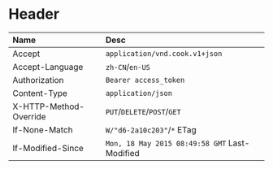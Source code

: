 # Header

Name                   | Desc
:--------------------- | :--------------------------------------------
Accept                 | `application/vnd.cook.v1+json`
Accept-Language        | `zh-CN`/`en-US`
Authorization          | `Bearer access_token`
Content-Type           | `application/json`
X-HTTP-Method-Override | `PUT`/`DELETE`/`POST`/`GET`
If-None-Match          | `W/"d6-2a10c203"`/`*` ETag
If-Modified-Since      | `Mon, 18 May 2015 08:49:58 GMT` Last-Modified
